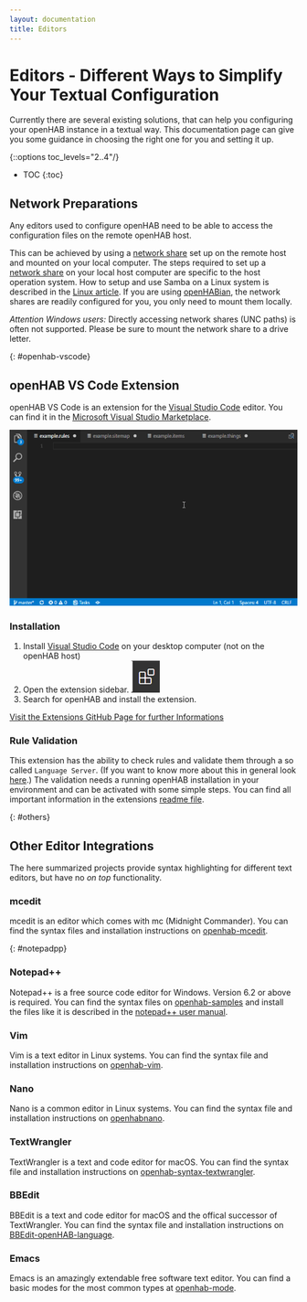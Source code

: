 ```yaml
---
layout: documentation
title: Editors
---
```


# Editors - Different Ways to Simplify Your Textual Configuration

Currently there are several existing solutions, that can help you configuring your openHAB instance in a textual way.
This documentation page can give you some guidance in choosing the right one for you and setting it up.

{::options toc_levels="2..4"/}

- TOC
{:toc}

## Network Preparations

Any editors used to configure openHAB need to be able to access the configuration files on the remote openHAB host.

This can be achieved by using a [network share](https://en.wikipedia.org/wiki/Shared_resource) set up on the remote host and mounted on your local computer.
The steps required to set up a [network share](https://en.wikipedia.org/wiki/Shared_resource) on your local host computer are specific to the host operation system.
How to setup and use Samba on a Linux system is described in the [Linux article]({{base}}/installation/linux.html#network-sharing).
If you are using [openHABian]({{base}}/installation/openhabian.html), the network shares are readily configured for you, you only need to mount them locally.

_Attention Windows users:_ Directly accessing network shares (UNC paths) is often not supported. Please be sure to mount the network share to a drive letter.

{: #openhab-vscode}

## openHAB VS Code Extension

openHAB VS Code is an extension for the [Visual Studio Code](https://code.visualstudio.com) editor.
You can find it in the [Microsoft Visual Studio Marketplace](https://marketplace.visualstudio.com/items?itemName=openhab.openhab).

  ![openHAB VS Code Extension demo](images/vscode_demo.gif)

### Installation

1. Install [Visual Studio Code](https://code.visualstudio.com/Download) on your desktop computer (not on the openHAB host)
1. Open the extension sidebar.
  ![openHAB VS Code Extension alternative installation](images/vscode_extensiontab_icon.png)
1. Search for openHAB and install the extension.

[Visit the Extensions GitHub Page for further Informations](https://github.com/openhab/openhab-vscode/blob/main/README.md "GitHub Repo for the VS Code Extension")

### Rule Validation

This extension has the ability to check rules and validate them through a so called `Language Server`.
(If you want to know more about this in general look [here](https://langserver.org/).)
The validation needs a running openHAB installation in your environment and can be activated with some simple steps.
You can find all important information in the extensions [readme file](https://github.com/openhab/openhab-vscode#validating-the-rules).

{: #others}

## Other Editor Integrations

The here summarized projects provide syntax highlighting for different text editors, but have no _on top_ functionality.

### mcedit

mcedit is an editor which comes with mc (Midnight Commander).
You can find the syntax files and installation instructions on [openhab-mcedit](https://github.com/CWempe/openhab-mcedit).

{: #notepadpp}

### Notepad++

Notepad++ is a free source code editor for Windows.
Version 6.2 or above is required.
You can find the syntax files on [openhab-samples](https://github.com/thefrip/openhab-samples) and install the files like it is described in the [notepad++ user manual](https://npp-user-manual.org/docs/user-defined-language-system/).

### Vim

Vim is a text editor in Linux systems.
You can find the syntax file and installation instructions on [openhab-vim](https://github.com/cyberkov/openhab-vim).

### Nano

Nano is a common editor in Linux systems.
You can find the syntax file and installation instructions on [openhabnano](https://github.com/airix1/openhabnano).

### TextWrangler

TextWrangler is a text and code editor for macOS.
You can find the syntax file and installation instructions on [openhab-syntax-textwrangler](https://github.com/GrisoMG/openhab-syntax-textwrangler).

### BBEdit

BBEdit is a text and code editor for macOS and the offical successor of TextWrangler.
You can find the syntax file and installation instructions on [BBEdit-openHAB-language](https://github.com/mjmeijer/BBEdit-openHAB-language).

### Emacs

Emacs is an amazingly extendable free software text editor.
You can find a basic modes for the most common types at [openhab-mode](https://github.com/peterhoeg/openhab-mode).
